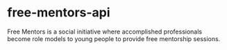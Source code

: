 # free-mentors-api
Free Mentors is a social initiative where accomplished professionals become role models to young people to provide free mentorship sessions.

